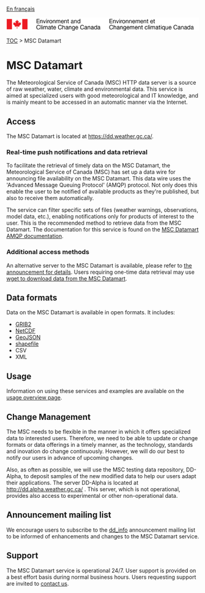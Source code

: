 [En français](readme_fr.md)

![ECCC logo](../img_eccc-logo.png)

[TOC](../readme_en.md) > MSC Datamart

# MSC Datamart

The Meteorological Service of Canada (MSC) HTTP data server is a source of raw weather, water, climate and environmental data. This service is aimed at specialized users with good meteorological and IT knowledge, and is mainly meant to be accessed in an automatic manner via the Internet.

## Access

The MSC Datamart is located at https://dd.weather.gc.ca/.

### Real-time push notifications and data retrieval
  
To facilitate the retrieval of timely data on the MSC Datamart, the Meteorological Service of Canada (MSC) has set up a data wire for announcing file availability on the MSC Datamart. This data wire uses the 'Advanced Message Queuing Protocol' (AMQP) protocol. Not only does this enable the user to be notified of available products as they're published, but also to receive them automatically.

The service can filter specific sets of files (weather warnings, observations, model data, etc.), enabling notifications only for products of interest to the user.
This is the recommended method to retrieve data from the MSC Datamart.
The documentation for this service is found on the [MSC Datamart AMQP documentation](amqp_en.md).
  
### Additional access methods

An alternative server to the MSC Datamart is available, please refer to [the announcement for details](https://lists.ec.gc.ca/pipermail/dd_info/2019-April/000329.html).
Users requiring one-time data retrieval may use [wget to download data from the MSC Datamart](https://weather.gc.ca/grib/usage_tips_e.html).

## Data formats

Data on the MSC Datamart is available in open formats. It includes:

* [GRIB2](https://weather.gc.ca/grib/index_e.html)
* [NetCDF](https://www.unidata.ucar.edu/software/netcdf/)
* [GeoJSON](https://geojson.org/)
* [shapefile](http://www.esri.com/library/whitepapers/pdfs/shapefile.pdf)
* CSV
* XML

## Usage

Information on using these services and examples are available on the [usage overview page](../usage-overview/readme_en.md).

## Change Management 

The MSC needs to be flexible in the manner in which it offers specialized data to interested users. Therefore, we need to be able to update or change formats or data offerings in a timely manner, as the technology, standards and inovation do change continuously. However, we will do our best to notify our users in advance of upcoming changes. 

Also, as often as possible, we will use the MSC testing data repository, DD-Alpha, to deposit samples of the new modified data to help our users adapt their applications. The server DD-Alpha is located at http://dd.alpha.weather.gc.ca/ . This server, which is not operational, provides also access to experimental or other non-operational data.

## Announcement mailing list

We encourage users to subscribe to the [dd_info](https://lists.ec.gc.ca/cgi-bin/mailman/listinfo/dd_info) announcement mailing list to be informed of enhancements and changes to the MSC Datamart service.

## Support

The MSC Datamart service is operational 24/7. User support is provided on a best effort basis during normal business hours. Users requesting support are invited to [contact us](https://www.weather.gc.ca/mainmenu/contact_us_e.html).
